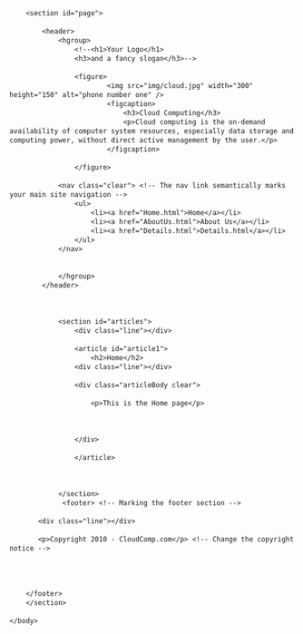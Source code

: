 <!DOCTYPE html>
<html>
	<head>
		 <meta http-equiv="Content-Type" content="text/html; charset=utf-8" />
		 <title>Demo Example | Github Pages</title>
		 <link rel="stylesheet" type="text/css" href="css/styles.css" />
	</head>
	<body>
		
		<section id="page">
		
			<header>
				<hgroup>
                    <!--<h1>Your Logo</h1>
                    <h3>and a fancy slogan</h3>-->
					
					<figure>
							<img src="img/cloud.jpg" width="300" height="150" alt="phone number one" />
							<figcaption>
								<h3>Cloud Computing</h3>
								<p>Cloud computing is the on-demand availability of computer system resources, especially data storage and computing power, without direct active management by the user.</p>
						    </figcaption>  
						
					</figure>	

				<nav class="clear"> <!-- The nav link semantically marks your main site navigation -->
                    <ul>
                        <li><a href="Home.html">Home</a></li>
                        <li><a href="AboutUs.html">About Us</a></li>
						<li><a href="Details.html">Details.html</a></li>
                    </ul>
                </nav>					
					
				
                </hgroup>
			</header>
			
			
				
				<section id="articles">
					<div class="line"></div> 

					<article id="article1">					
						<h2>Home</h2>                    
                    <div class="line"></div>
                    
                    <div class="articleBody clear">
                        
                        <p>This is the Home page</p>

						
	
                    </div>
						
					</article>
					
					 
					
				</section>
				 <footer> <!-- Marking the footer section -->

           <div class="line"></div>
           
           <p>Copyright 2010 - CloudComp.com</p> <!-- Change the copyright notice -->
           
             
           

        </footer>
		</section>
		
	</body>
	
</html>
